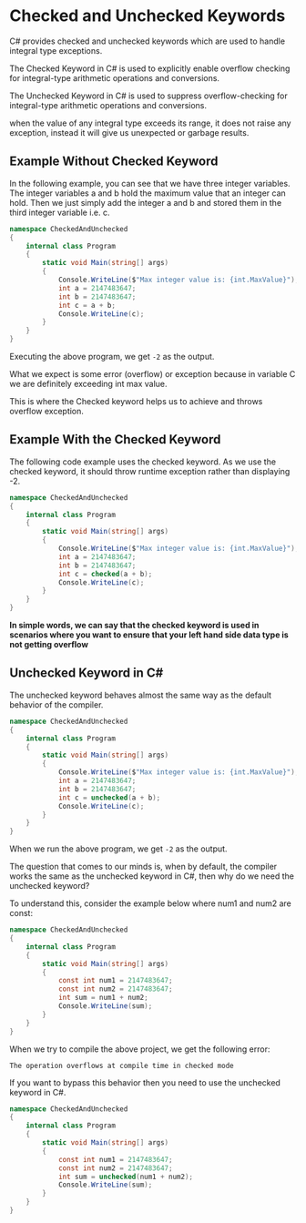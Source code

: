 # Checked and Unchecked Keywords

C# provides checked and unchecked keywords which are used to handle integral type exceptions.

The Checked Keyword in C# is used to explicitly enable overflow checking for integral-type arithmetic 
operations and conversions.

The Unchecked Keyword in C# is used to suppress overflow-checking for integral-type arithmetic operations and 
conversions.

when the value of any integral type exceeds its range, it does not raise any exception, instead it will give us
unexpected or garbage results.

## Example Without Checked Keyword
In the following example, you can see that we have three integer variables. The integer variables a and b hold the 
maximum value that an integer can hold. Then we just simply add the integer a and b and stored them in the third 
integer variable i.e. c.

```C#
namespace CheckedAndUnchecked
{
    internal class Program
    {
        static void Main(string[] args)
        {
            Console.WriteLine($"Max integer value is: {int.MaxValue}");
            int a = 2147483647;
            int b = 2147483647;
            int c = a + b;
            Console.WriteLine(c);
        }
    }
}
```
Executing the above program, we get `-2` as the output.

What we expect is some error (overflow) or exception because in variable C we are definitely exceeding int max value.

This is where the Checked keyword helps us to achieve and throws overflow exception.

## Example With the Checked Keyword
The following code example uses the checked keyword. As we use the checked keyword, it should throw runtime 
exception rather than displaying -2.

```C#
namespace CheckedAndUnchecked
{
    internal class Program
    {
        static void Main(string[] args)
        {
            Console.WriteLine($"Max integer value is: {int.MaxValue}");
            int a = 2147483647;
            int b = 2147483647;
            int c = checked(a + b);
            Console.WriteLine(c);
        }
    }
}
```

**In simple words, we can say that the checked keyword is used in scenarios where you want to ensure that your 
left hand side data type is not getting overflow**

## Unchecked Keyword in C#
The unchecked keyword behaves almost the same way as the default behavior of the compiler.

```C#
namespace CheckedAndUnchecked
{
    internal class Program
    {
        static void Main(string[] args)
        {
            Console.WriteLine($"Max integer value is: {int.MaxValue}");
            int a = 2147483647;
            int b = 2147483647;
            int c = unchecked(a + b);
            Console.WriteLine(c);
        }
    }
}
```

When we run the above program, we get `-2` as the output.

The question that comes to our minds is, when by default, the compiler works the same as the unchecked keyword in C#,
then why do we need the unchecked keyword?

To understand this, consider the example below where num1 and num2 are const:

```C#
namespace CheckedAndUnchecked
{
    internal class Program
    {
        static void Main(string[] args)
        {
            const int num1 = 2147483647;
            const int num2 = 2147483647;
            int sum = num1 + num2;
            Console.WriteLine(sum);
        }
    }
}
```
When we try to compile the above project, we get the following error:
```Plain Text
The operation overflows at compile time in checked mode
```

If you want to bypass this behavior then you need to use the unchecked keyword in C#.

```C#
namespace CheckedAndUnchecked
{
    internal class Program
    {
        static void Main(string[] args)
        {
            const int num1 = 2147483647;
            const int num2 = 2147483647;
            int sum = unchecked(num1 + num2);
            Console.WriteLine(sum);
        }
    }
}
```